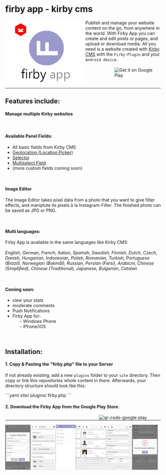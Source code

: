 <h1>firby app - kirby cms</h1>

<img alt="logo" align="left" src="https://github.com/fabianschenk86/firby-app/blob/master/firby_logo.png"/>
<p>Publish and manage your website content on the go, from anywhere in the world. With Firby App you can create and edit posts or pages, and upload or download media. All you need is a website created with <a target="_blank" href="https://getkirby.com/">Kirby CMS</a> with the <code>Firby-Plugin</code> and your <code>Android device</code>.<br /><br /><a href='http://play.google.com/store?utm_source=global_co&utm_medium=prtnr&utm_content=Mar2515&utm_campaign=PartBadge&pcampaignid=MKT-Other-global-all-co-prtnr-py-PartBadge-Mar2515-1'><img  align="right" width="150px" height="auto" alt='Get it on Google Play' src='https://play.google.com/intl/en_us/badges/images/generic/en_badge_web_generic.png'/></a></p><br />
<hr width="100%"/>
<h2 id="firby-features">Features include:</h2>
<h4>Manage multiple Kirby websites</h4>
<br/>
<h4>Available Panel Fields:</h4>
<ul>
<li>All basic fields from Kirby CMS</li>
<li><a title="Geolocation" href="http://www.getkirby-plugins.com/geolocation">Geolocation (Location Picker)</a></li>
<li><a title="Selector" href="http://www.getkirby-plugins.com/selector">Selector</a></li>
<li><a title="Multiselect Field" href="http://www.getkirby-plugins.com/multiselect-field">Multiselect Field</a></li>
<li>(more custom fields coming soon)</li>
</ul>
<br /><h4>Image Editor</h4>
<p>The Image Editor takes pixel data from a photo that you want to give filter effects, and maniplute its pixels à la Instagram-Filter. The finished photo can be saved as JPG or PNG.</p>
<br /><h4 id="firby-languages">Multi languages:</h4>
<p>Firby App is available in the same languages like Kirby CMS:<br /><br />
<em>English, German, French, Italian, Spanish, Swedish, Finnish, Dutch, Czech, Danish, Hungarian, Indonesian, Polish, Romanian, Turkish, Portuguese (Brazil), Norwegian (Bokmål), Russian, Persian (Farsi), Arabicm, Chinese (Simplified), Chinese (Traditional), Japanese, Bulgarian, Catalan</em></p>
<br /><h4 id="firby-coming-soon">Coming soon:</h4>
<ul>
<li>view your stats</li>
<li>moderate comments</li>
<li>Push Notifications</li>
<li>Firby App for:
<ol>- Windows Phone</ol>
<ol>- iPhone/iOS</ol>
</li>
</ul>
<br />
<h2 id="firby-installation">Installation:</h2>
<h4>1. Copy & Pasting the "firby.php" file to your Server</h4>
<p>If not already existing, add a new <code>plugins</code> folder to your <code>site</code> directory. Then copy or link this repositories whole content in there. Afterwards, your directory structure should look like this:</p>
```yaml
site/
	plugins/
		firby.php
```
<br /><h4>2. Download the Firby App from the Google Play Store.</h4>
<img alt="qr-code-google-play" align="right" width="200px" height="auto" src="https://chart.googleapis.com/chart?chs=116x116&cht=qr&chl=https://build.phonegap.com/apps/1769355/install/dQYi87ZuuiwaDwcED3a6&chld=L|1&choe=UTF-8"/>
<hr width="100%">
<img align="left" width="49%" height="auto" src="https://github.com/fabianschenk86/firby-app/blob/master/snippet1.png?raw=true"/>
<img width="49%" height="auto" src="https://github.com/fabianschenk86/firby-app/blob/master/snippet2.png?raw=true"/>
